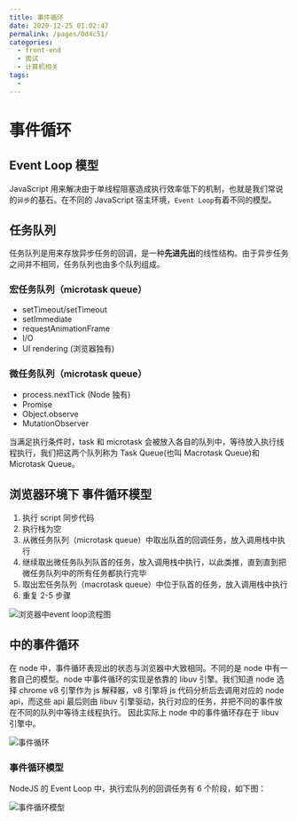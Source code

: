 ```yaml
---
title: 事件循环
date: 2020-12-25 01:02:47
permalink: /pages/0d4c51/
categories:
  - front-end
  - 面试
  - 计算机相关
tags:
  - 
---
```

# 事件循环

## Event Loop 模型

JavaScript 用来解决由于单线程阻塞造成执行效率低下的机制，也就是我们常说的`异步`的基石。在不同的 JavaScript 宿主环境，`Event Loop`有着不同的模型。

## 任务队列

任务队列是用来存放异步任务的回调，是一种**先进先出**的线性结构。由于异步任务之间并不相同，任务队列也由多个队列组成。

### 宏任务队列（microtask queue）

- setTimeout/setTimeout
- setImmediate
- requestAnimationFrame
- I/O
- UI rendering (浏览器独有)

### 微任务队列（microtask queue）

- process.nextTick (Node 独有)
- Promise
- Object.observe
- MutationObserver

当满足执行条件时，task 和 microtask 会被放入各自的队列中，等待放入执行线程执行，我们把这两个队列称为 Task Queue(也叫 Macrotask Queue)和 Microtask Queue。

## 浏览器环境下 事件循环模型

1. 执行 script 同步代码
2. 执行栈为空
3. 从微任务队列（microtask queue）中取出队首的回调任务，放入调用栈中执行
4. 继续取出微任务队列队首的任务，放入调用栈中执行，以此类推，直到直到把微任务队列中的所有任务都执行完毕
5. 取出宏任务队列（macrotask queue）中位于队首的任务，放入调用栈中执行
6. 重复 2-5 步骤

![浏览器中event loop流程图](https://gitee.com/zukunft/MDImage/raw/master/img/20200902000116.png)

## 中的事件循环

在 node 中，事件循环表现出的状态与浏览器中大致相同。不同的是 node 中有一套自己的模型。node 中事件循环的实现是依靠的 libuv 引擎。我们知道 node 选择 chrome v8 引擎作为 js 解释器，v8 引擎将 js 代码分析后去调用对应的 node api，而这些 api 最后则由 libuv 引擎驱动，执行对应的任务，并把不同的事件放在不同的队列中等待主线程执行。 因此实际上 node 中的事件循环存在于 libuv 引擎中。

![事件循环](https://gitee.com/zukunft/MDImage/raw/master/img/20200902000232.png)

### 事件循环模型

NodeJS 的 Event Loop 中，执行宏队列的回调任务有 6 个阶段，如下图：

![事件循环模型](https://gitee.com/zukunft/MDImage/raw/master/img/20200902000248.png)
